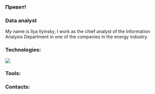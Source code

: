 ### Привет! 

### Data analyst

My name is Ilya Ilyinsky, I work as the chief analyst of the Information Analysis Department in one of the companies in the energy industry.

### Technologies:
<img src="https://img.shields.io/badge/Python-Blue?style=for-the-badge&logo=Python&logoColor=Blue"/>

### Tools:

### Contacts:


